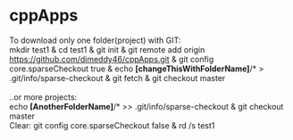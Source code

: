 # cppApps
To download only one folder(project) with GIT:<br>
mkdir test1 & cd test1 & git init & git remote add origin https://github.com/dimeddy46/cppApps.git & git config core.sparseCheckout true & echo <b>[changeThisWithFolderName]</b>/* > .git/info/sparse-checkout & git fetch & git checkout master
<br><br>
..or more projects:<br>
echo <b>[AnotherFolderName]</b>/* >> .git/info/sparse-checkout & git checkout master<br>
Clear: git config core.sparseCheckout false & rd /s test1
